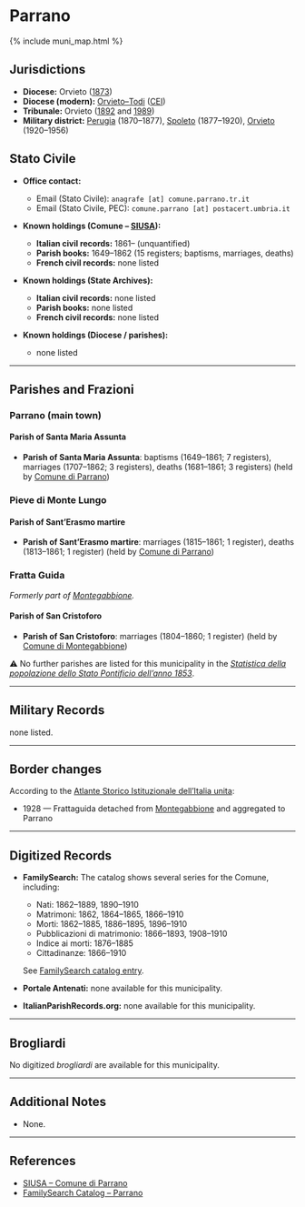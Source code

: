 # Parrano

{% include muni_map.html %}

## Jurisdictions

* **Diocese:** Orvieto ([1873](https://www.google.it/books/edition/Il_libro_de_comuni_del_Regno_d_Italia_co/WF9mfeJJcDEC?gbpv=1))
* **Diocese (modern):** [Orvieto–Todi](../dio/orvieto_todi.md) ([CEI](https://www.chiesacattolica.it/annuario-cei/ricerca-parrocchie/))
* **Tribunale:** Orvieto ([1892](https://www.google.it/books/edition/Bollettino_ufficiale_del_Ministero_di_gr/kRXd4t5fK-0C?hl=en&gbpv=1&pg=PA457&printsec=frontcover) and [1989](https://www.google.it/books/edition/Gazzetta_ufficiale_della_Repubblica_ital/-Z6nogg-qMQC?hl=en&gbpv=1&pg=RA8-PA38&printsec=frontcover))
* **Military district:** [Perugia](../mil/perugia.md) (1870–1877), [Spoleto](../mil/spoleto.md) (1877–1920), [Orvieto](../mil/spoleto.md) (1920–1956)

## Stato Civile

* **Office contact:**

  * Email (Stato Civile): `anagrafe [at] comune.parrano.tr.it`
  * Email (Stato Civile, PEC): `comune.parrano [at] postacert.umbria.it`

* **Known holdings (Comune – [SIUSA](https://siusa-archivi.cultura.gov.it/cgi-bin/siusa/pagina.pl?TipoPag=comparc&Chiave=308303)):**

  * **Italian civil records:** 1861–  (unquantified)
  * **Parish books:** 1649–1862 (15 registers; baptisms, marriages, deaths)
  * **French civil records:** none listed

* **Known holdings (State Archives):**

  * **Italian civil records:** none listed
  * **Parish books:** none listed
  * **French civil records:** none listed

* **Known holdings (Diocese / parishes):**

  * none listed

---

## Parishes and Frazioni

### Parrano (main town)

#### Parish of Santa Maria Assunta

* **Parish of Santa Maria Assunta**: baptisms (1649–1861; 7 registers), marriages (1707–1862; 3 registers), deaths (1681–1861; 3 registers) (held by [Comune di Parrano](https://siusa-archivi.cultura.gov.it/cgi-bin/siusa/pagina.pl?TipoPag=comparc&Chiave=308303))

### Pieve di Monte Lungo

#### Parish of Sant’Erasmo martire

* **Parish of Sant’Erasmo martire**: marriages (1815–1861; 1 register), deaths (1813–1861; 1 register) (held by [Comune di Parrano](https://siusa-archivi.cultura.gov.it/cgi-bin/siusa/pagina.pl?TipoPag=comparc&Chiave=308303))

### Fratta Guida

*Formerly part of [Montegabbione](montegabbione.md).*

#### Parish of San Cristoforo

* **Parish of San Cristoforo**: marriages (1804–1860; 1 register) (held by [Comune di Montegabbione](https://siusa-archivi.cultura.gov.it/cgi-bin/siusa/pagina.pl?TipoPag=comparc&Chiave=304172))

⚠️ No further parishes are listed for this municipality in the *[Statistica della popolazione dello Stato Pontificio dell’anno 1853](https://www.google.it/books/edition/Statistics_della_popolazione_dello_Stato/v6dCAQAAMAAJ)*.

---

## Military Records

none listed.

---

## Border changes

According to the [Atlante Storico Istituzionale dell’Italia unita](http://dati.san.beniculturali.it/asi/local/detail.html?UA05154):

* 1928 — Frattaguida detached from [Montegabbione](montegabbione.md) and aggregated to Parrano

---

## Digitized Records

* **FamilySearch:** The catalog shows several series for the Comune, including:

  * Nati: 1862–1889, 1890–1910
  * Matrimoni: 1862, 1864–1865, 1866–1910
  * Morti: 1862–1885, 1886–1895, 1896–1910
  * Pubblicazioni di matrimonio: 1866–1893, 1908–1910
  * Indice ai morti: 1876–1885
  * Cittadinanze: 1866–1910

  See [FamilySearch catalog entry](https://www.familysearch.org/en/search/catalog/657027).

* **Portale Antenati:** none available for this municipality.

* **ItalianParishRecords.org:** none available for this municipality.

---

## Brogliardi

No digitized *brogliardi* are available for this municipality.

---

## Additional Notes

* None.

---

## References

* [SIUSA – Comune di Parrano](https://siusa-archivi.cultura.gov.it/cgi-bin/siusa/pagina.pl?TipoPag=comparc&Chiave=308303)
* [FamilySearch Catalog – Parrano](https://www.familysearch.org/en/search/catalog/657027)
